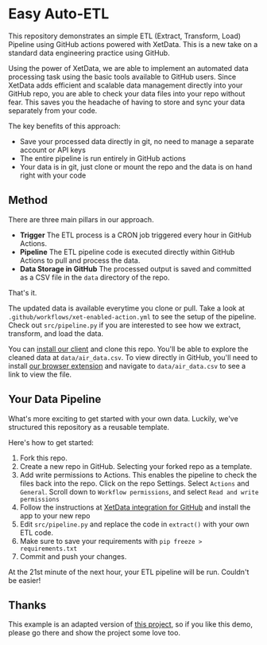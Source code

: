 # Easy Auto-ETL 
This repository demonstrates an simple ETL (Extract, Transform, Load) Pipeline using GitHub actions powered with XetData. This is a new take on a standard data engineering practice using GitHub.

Using the power of XetData, we are able to implement an automated data processing task using the basic tools available to GitHub users. Since XetData adds efficient and scalable data management directly into your GitHub repo, you are able to check your data files into your repo without fear. This saves you the headache of having to store and sync your data separately from your code.

The key benefits of this approach:
- Save your processed data directly in git, no need to manage a separate account or API keys
- The entire pipeline is run entirely in GitHub actions
- Your data is in git, just clone or mount the repo and the data is on hand right with your code

## Method 

There are three main pillars in our approach.

- **Trigger** The ETL process is a CRON job triggered every hour in GitHub Actions.
- **Pipeline** The ETL pipeline code is executed directly within GitHub Actions to pull and process the data.
- **Data Storage in GitHub** The processed output is saved and committed as a CSV file in the `data` directory of the repo.

That's it. 

The updated data is available everytime you clone or pull. Take a look at `.github/workflows/xet-enabled-action.yml` to see the setup of the pipeline. Check out `src/pipeline.py` if you are interested to see how we extract, transform, and load the data.

You can [install our client](https://xethub.com/assets/docs/getting-started/install) and clone this repo. You'll be able to explore the cleaned data at `data/air_data.csv`. To view directly in GitHub, you'll need to install [our browser extension](https://xethub.com/assets/docs/github-app#browser-extension) and navigate to `data/air_data.csv` to see a link to view the file.

## Your Data Pipeline

What's more exciting to get started with your own data. Luckily, we've structured this repository as a reusable template.

Here's how to get started:
1. Fork this repo.
2. Create a new repo in GitHub. Selecting your forked repo as a template. 
3. Add write permissions to Actions. This enables the pipeline to check the files back into the repo. Click on the repo Settings. Select `Actions` and `General`. Scroll down to `Workflow permissions`, and select `Read and write permissions`
3. Follow the instructions at [XetData integration for GitHub](https://github.com/apps/xetdata) and install the app to your new repo
4. Edit `src/pipeline.py` and replace the code in `extract()` with your own ETL code.
5. Make sure to save your requirements with `pip freeze > requirements.txt`
6. Commit and push your changes.

At the 21st minute of the next hour, your ETL pipeline will be run. Couldn't be easier!

## Thanks
This example is an adapted version of [this project](https://github.com/beltran-oscar/ETL-pipeline-ML), so if you like this demo, please go there and show the project some love too.
